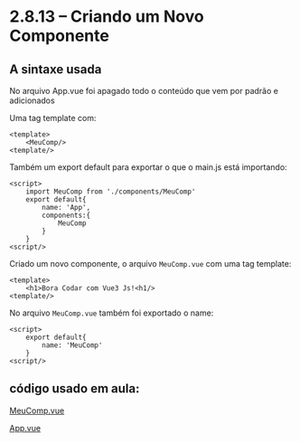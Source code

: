 # 2.8.13 – Criando um Novo Componente

## A sintaxe usada

No arquivo App.vue foi apagado todo o conteúdo que vem por padrão e adicionados

Uma tag template com:
```
<template>
    <MeuComp/>
<template/>
```

Também um export default para exportar o que o main.js está importando:
```
<script>
    import MeuComp from './components/MeuComp'
    export default{
        name: 'App',
        components:{
            MeuComp
        }
    }
<script/>
```

Criado um novo componente, o arquivo ```MeuComp.vue``` com uma tag template:

```
<template>
    <h1>Bora Codar com Vue3 Js!<h1/>
<template/>
```
No arquivo ```MeuComp.vue``` também foi exportado o name:
```
<script>
    export default{
        name: 'MeuComp'
    }
<script/>
```


## código usado em aula:

[MeuComp.vue](https://github.com/kelvya/projeto_spa/blob/master/src/components/MeuComp.vue)

[App.vue](https://github.com/kelvya/projeto_spa/blob/master/src/App.vue)
